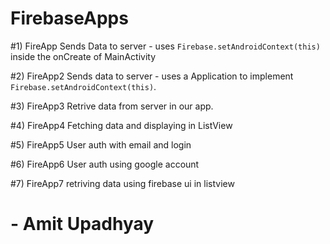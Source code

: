 # FirebaseApps

#1) FireApp
Sends Data to server - uses `Firebase.setAndroidContext(this)` inside the onCreate of MainActivity


#2) FireApp2
Sends data to server - uses a Application to implement `Firebase.setAndroidContext(this)`.


#3) FireApp3
Retrive data from server in our app.


#4) FireApp4
Fetching data and displaying in ListView


#5) FireApp5
User auth with email and login


#6) FireApp6
User auth using google account


#7) FireApp7
retriving data using firebase ui in listview


# - Amit Upadhyay
